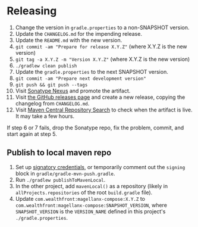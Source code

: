 # Releasing

1. Change the version in `gradle.properties` to a non-SNAPSHOT version.
2. Update the `CHANGELOG.md` for the impending release.
3. Update the `README.md` with the new version.
4. `git commit -am "Prepare for release X.Y.Z"` (where X.Y.Z is the new version)
5. `git tag -a X.Y.Z -m "Version X.Y.Z"` (where X.Y.Z is the new version)
6. `./gradlew clean publish`
7. Update the `gradle.properties` to the next SNAPSHOT version.
8. `git commit -am "Prepare next development version"`
9. `git push && git push --tags`
10. Visit [Sonatype Nexus](https://oss.sonatype.org/) and promote the artifact.
11. Visit [the GitHub releases page](https://github.com/wealthfront/magellan/releases) and create a new release, copying the changelog from `CHANGELOG.md`.
12. Visit [Maven Central Repository Search](https://search.maven.org/search?q=magellan) to check when the artifact is live. It may take a few hours.

If step 6 or 7 fails, drop the Sonatype repo, fix the problem, commit, and start again at step 5.

## Publish to local maven repo

1. Set up [signatory credentials](https://docs.gradle.org/current/userguide/signing_plugin.html#sec:signatory_credentials), or temporarily comment out the `signing` block in `gradle/gradle-mvn-push.gradle`.
2. Run `./gradlew publishToMavenLocal`.
3. In the other project, add `mavenLocal()` as a repository (likely in `allProjects.repositories` of the root `build.gradle` file).
4. Update `com.wealthfront:magellanx-compose:X.Y.Z` to `com.wealthfront:magellanx-compose:SNAPSHOT_VERSION`, where `SNAPSHOT_VERSION` is the `VERSION_NAME` defined in this project's `./gradle.properties`.
